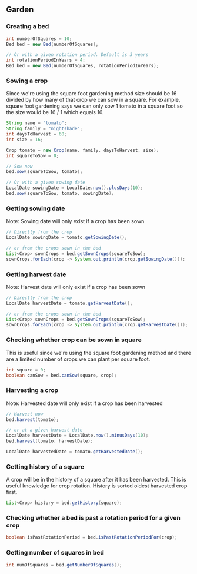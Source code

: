 ## Garden

### Creating a bed

``` java
int numberOfSquares = 10;
Bed bed = new Bed(numberOfSquares);

// Or with a given rotation period. Default is 3 years
int rotationPeriodInYears = 4;
Bed bed = new Bed(numberOfSquares, rotationPeriodInYears);
```

### Sowing a crop

Since we're using the square foot gardening method size should be 16 divided by how many of that crop we can sow in a
square. For example, square foot gardening says we can only sow 1 tomato in a square foot so the size would be 16 / 1
which equals 16.

``` java
String name = "tomato";
String family = "nightshade";
int daysToHarvest = 60;
int size = 16;

Crop tomato = new Crop(name, family, daysToHarvest, size);
int squareToSow = 0;

// Sow now
bed.sow(squareToSow, tomato);

// Or with a given sowing date
LocalDate sowingDate = LocalDate.now().plusDays(10);
bed.sow(squareToSow, tomato, sowingDate);
```

### Getting sowing date

Note: Sowing date will only exist if a crop has been sown

``` java
// Directly from the crop
LocalDate sowingDate = tomato.getSowingDate();

// or from the crops sown in the bed
List<Crop> sownCrops = bed.getSownCrops(squareToSow);
sownCrops.forEach(crop -> System.out.println(crop.getSowingDate()));
```

### Getting harvest date

Note: Harvest date will only exist if a crop has been sown

``` java
// Directly from the crop
LocalDate harvestDate = tomato.getHarvestDate();

// or from the crops sown in the bed
List<Crop> sownCrops = bed.getSownCrops(squareToSow);
sownCrops.forEach(crop -> System.out.println(crop.getHarvestDate()));
```

### Checking whether crop can be sown in square

This is useful since we're using the square foot gardening method and there are a limited number of crops we can plant
per square foot.

``` java
int square = 0;
boolean canSow = bed.canSow(square, crop);
```

### Harvesting a crop

Note: Harvested date will only exist if a crop has been harvested

``` java
// Harvest now
bed.harvest(tomato);

// or at a given harvest date
LocalDate harvestDate = LocalDate.now().minusDays(10);
bed.harvest(tomato, harvestDate);

LocalDate harvestedDate = tomato.getHarvestedDate();
```

### Getting history of a square

A crop will be in the history of a square after it has been harvested. This is useful knowledge for crop rotation.
History is sorted oldest harvested crop first.

``` java
List<Crop> history = bed.getHistory(square);
```

### Checking whether a bed is past a rotation period for a given crop

``` java
boolean isPastRotationPeriod = bed.isPastRotationPeriodFor(crop);
```

### Getting number of squares in bed

``` java
int numOfSquares = bed.getNumberOfSquares();
```
